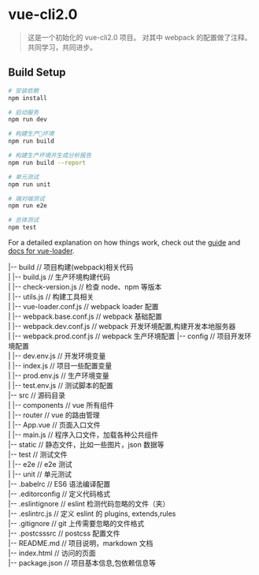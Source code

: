 # vue-cli2.0

> 这是一个初始化的 vue-cli2.0 项目。
> 对其中 webpack 的配置做了注释。
> 共同学习，共同进步。

## Build Setup

```bash
# 安装依赖
npm install

# 启动服务
npm run dev

# 构建生产坏境
npm run build

# 构建生产坏境并生成分析报告
npm run build --report

# 单元测试
npm run unit

# 端对端测试
npm run e2e

# 总体测试
npm test
```

For a detailed explanation on how things work, check out the [guide](http://vuejs-templates.github.io/webpack/) and [docs for vue-loader](http://vuejs.github.io/vue-loader).

|-- build // 项目构建(webpack)相关代码  
| |-- build.js // 生产环境构建代码  
| |-- check-version.js // 检查 node、npm 等版本  
| |-- utils.js // 构建工具相关  
| |-- vue-loader.conf.js // webpack loader 配置  
| |-- webpack.base.conf.js // webpack 基础配置  
| |-- webpack.dev.conf.js // webpack 开发环境配置,构建开发本地服务器  
| |-- webpack.prod.conf.js // webpack 生产环境配置
|-- config // 项目开发环境配置  
| |-- dev.env.js // 开发环境变量  
| |-- index.js // 项目一些配置变量  
| |-- prod.env.js // 生产环境变量  
| |-- test.env.js // 测试脚本的配置  
|-- src // 源码目录  
| |-- components // vue 所有组件  
| |-- router // vue 的路由管理  
| |-- App.vue // 页面入口文件  
| |-- main.js // 程序入口文件，加载各种公共组件  
|-- static // 静态文件，比如一些图片，json 数据等  
|-- test // 测试文件  
| |-- e2e // e2e 测试  
| |-- unit // 单元测试  
|-- .babelrc // ES6 语法编译配置  
|-- .editorconfig // 定义代码格式  
|-- .eslintignore // eslint 检测代码忽略的文件（夹）  
|-- .eslintrc.js // 定义 eslint 的 plugins, extends,rules  
|-- .gitignore // git 上传需要忽略的文件格式  
|-- .postcsssrc // postcss 配置文件  
|-- README.md // 项目说明，markdown 文档  
|-- index.html // 访问的页面  
|-- package.json // 项目基本信息,包依赖信息等
